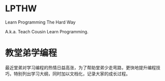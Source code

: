 LPTHW
=====

Learn Programming The Hard Way

A.k.a. Teach Cousin Learn Programming.

教堂弟学编程
============

最近堂弟对学习编程的热情日益高涨，为了帮助堂弟少走弯路，更快地提升编程技巧，特别列出学习大纲，同时加以文档化，记录大家的成长过程。


